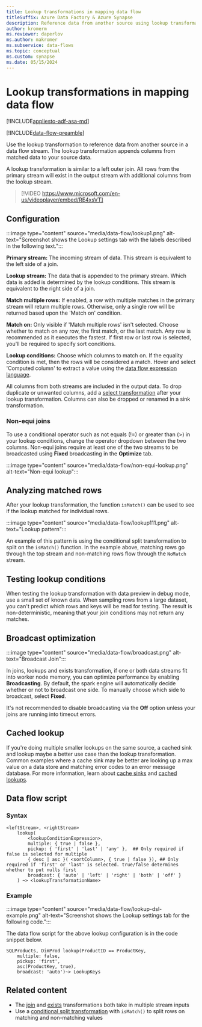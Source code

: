 ```yaml
---
title: Lookup transformations in mapping data flow
titleSuffix: Azure Data Factory & Azure Synapse
description: Reference data from another source using lookup transformations in mapping data flow for Azure Data Factory and Synapse Analytics pipelines.
author: kromerm
ms.reviewer: daperlov
ms.author: makromer
ms.subservice: data-flows
ms.topic: conceptual
ms.custom: synapse
ms.date: 05/15/2024
---
```


# Lookup transformations in mapping data flow

[!INCLUDE[appliesto-adf-asa-md](includes/appliesto-adf-asa-md.md)]

[!INCLUDE[data-flow-preamble](includes/data-flow-preamble.md)]

Use the lookup transformation to reference data from another source in a data flow stream. The lookup transformation appends columns from matched data to your source data.

A lookup transformation is similar to a left outer join. All rows from the primary stream will exist in the output stream with additional columns from the lookup stream.

> [!VIDEO https://www.microsoft.com/en-us/videoplayer/embed/RE4xsVT]

## Configuration

:::image type="content" source="media/data-flow/lookup1.png" alt-text="Screenshot shows the Lookup settings tab with the labels described in the following text.":::

**Primary stream:** The incoming stream of data. This stream is equivalent to the left side of a join.

**Lookup stream:** The data that is appended to the primary stream. Which data is added is determined by the lookup conditions. This stream is equivalent to the right side of a join.

**Match multiple rows:** If enabled, a row with multiple matches in the primary stream will return multiple rows. Otherwise, only a single row will be returned based upon the 'Match on' condition.

**Match on:** Only visible if 'Match multiple rows' isn't selected. Choose whether to match on any row, the first match, or the last match. Any row is recommended as it executes the fastest. If first row or last row is selected, you'll be required to specify sort conditions.

**Lookup conditions:** Choose which columns to match on. If the equality condition is met, then the rows will be considered a match. Hover and select 'Computed column' to extract a value using the [data flow expression language](data-transformation-functions.md).

All columns from both streams are included in the output data. To drop duplicate or unwanted columns, add a [select transformation](data-flow-select.md) after your lookup transformation. Columns can also be dropped or renamed in a sink transformation.

### Non-equi joins

To use a conditional operator such as not equals (!=) or greater than (>) in your lookup conditions, change the operator dropdown between the two columns. Non-equi joins require at least one of the two streams to be broadcasted using **Fixed** broadcasting in the **Optimize** tab.

:::image type="content" source="media/data-flow/non-equi-lookup.png" alt-text="Non-equi lookup":::

## Analyzing matched rows

After your lookup transformation, the function `isMatch()` can be used to see if the lookup matched for individual rows.

:::image type="content" source="media/data-flow/lookup111.png" alt-text="Lookup pattern":::

An example of this pattern is using the conditional split transformation to split on the `isMatch()` function. In the example above, matching rows go through the top stream and non-matching rows flow through the ```NoMatch``` stream.

## Testing lookup conditions

When testing the lookup transformation with data preview in debug mode, use a small set of known data. When sampling rows from a large dataset, you can't predict which rows and keys will be read for testing. The result is non-deterministic, meaning that your join conditions may not return any matches.

## Broadcast optimization

:::image type="content" source="media/data-flow/broadcast.png" alt-text="Broadcast Join":::

In joins, lookups and exists transformation, if one or both data streams fit into worker node memory, you can optimize performance by enabling **Broadcasting**. By default, the spark engine will automatically decide whether or not to broadcast one side. To manually choose which side to broadcast, select **Fixed**.

It's not recommended to disable broadcasting via the **Off** option unless your joins are running into timeout errors.

## Cached lookup

If you're doing multiple smaller lookups on the same source, a cached sink and lookup maybe a better use case than the lookup transformation. Common examples where a cache sink may be better are looking up a max value on a data store and matching error codes to an error message database. For more information, learn about [cache sinks](data-flow-sink.md#cache-sink) and [cached lookups](concepts-data-flow-expression-builder.md#cached-lookup).

## Data flow script

### Syntax

```
<leftStream>, <rightStream>
    lookup(
        <lookupConditionExpression>,
        multiple: { true | false },
        pickup: { 'first' | 'last' | 'any' },  ## Only required if false is selected for multiple
        { desc | asc }( <sortColumn>, { true | false }), ## Only required if 'first' or 'last' is selected. true/false determines whether to put nulls first
        broadcast: { 'auto' | 'left' | 'right' | 'both' | 'off' }
    ) ~> <lookupTransformationName>
```
### Example

:::image type="content" source="media/data-flow/lookup-dsl-example.png" alt-text="Screenshot shows the Lookup settings tab for the following code.":::

The data flow script for the above lookup configuration is in the code snippet below.

```
SQLProducts, DimProd lookup(ProductID == ProductKey,
    multiple: false,
    pickup: 'first',
    asc(ProductKey, true),
    broadcast: 'auto')~> LookupKeys
```

## Related content

* The [join](data-flow-join.md) and [exists](data-flow-exists.md) transformations both take in multiple stream inputs
* Use a [conditional split transformation](data-flow-conditional-split.md) with ```isMatch()``` to split rows on matching and non-matching values
